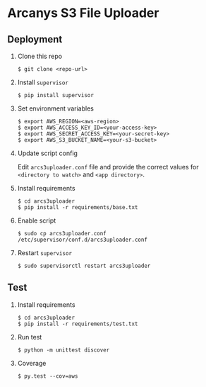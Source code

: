 # Arcanys S3 File Uploader

## Deployment

1. Clone this repo

    `$ git clone <repo-url>`

1. Install `supervisor`

    `$ pip install supervisor`

1. Set environment variables

    ```
    $ export AWS_REGION=<aws-region>
    $ export AWS_ACCESS_KEY_ID=<your-access-key>
    $ export AWS_SECRET_ACCESS_KEY=<your-secret-key>
    $ export AWS_S3_BUCKET_NAME=<your-s3-bucket>
    ```

1. Update script config

   Edit `arcs3uploader.conf` file and provide the correct values for
   `<directory to watch>` and `<app directory>`.

1. Install requirements

    ```
    $ cd arcs3uploader
    $ pip install -r requirements/base.txt
    ```

1. Enable script

    ```
    $ sudo cp arcs3uploader.conf /etc/supervisor/conf.d/arcs3uploader.conf
    ```

1. Restart `supervisor`

    ```
    $ sudo supervisorctl restart arcs3uploader
    ```

## Test

1. Install requirements

    ```
    $ cd arcs3uploader
    $ pip install -r requirements/test.txt
    ```

1. Run test

    ```
    $ python -m unittest discover
    ```

1. Coverage

    ```
    $ py.test --cov=aws
    ```
